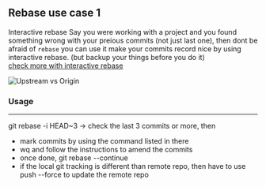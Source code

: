 ## Rebase use case 1


Interactive rebase 
Say you were working with a project and you found something wrong with your preious commits (not just last one), then dont be afraid of `rebase` you can use it make your commits record nice by using interactive rebase. (but backup your things before you do it)  
[check more with interactive rebase](https://git-scm.com/docs/git-rebase)

![Upstream vs Origin](https://raw.githubusercontent.com/Seven-Bi/GitTut/master/images/rebase_case1.PNG)

### Usage
---
git rebase -i HEAD~3  -> check the last 3 commits or more, then
- mark commits by using the command listed in there  
- wq and follow the instructions to amend the commits  
- once done, git rebase --continue  
- if the local git tracking is different than remote repo, then have to use push --force to update the remote repo  
